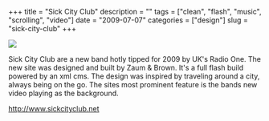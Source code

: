 +++
title = "Sick City Club"
description = ""
tags = ["clean", "flash", "music", "scrolling", "video"]
date = "2009-07-07"
categories = ["design"]
slug = "sick-city-club"
+++


 

  <div id="screens-thumbs" class="clearfix">
    <div class="txt-center" id="design-submission"><a href="http://www.sickcityclub.net/"><img id='bluga-thumbnail-1800' class='bluga-thumbnail large' src='//media.konigi.com/bluga/
wt4a536f534b3c2.jpg'/></a></div>  
  </div>   
<p>Sick City Club are a new band hotly tipped for 2009 by UK's Radio One. The new site was designed and built by Zaum &amp; Brown. It's a full flash build powered by an xml cms. The design was inspired by traveling around a city, always being on the go. The sites most prominent feature is the bands new video playing as the background.</p>
<p><a href="http://www.sickcityclub.net/">http://www.sickcityclub.net</a></p>




